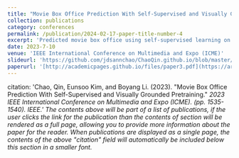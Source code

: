 ```yaml
---
title: "Movie Box Office Prediction With Self-Supervised and Visually Grounded Pretraining"
collection: publications
category: conferences
permalink: /publication/2024-02-17-paper-title-number-4
excerpt: 'Predicted movie box office using self-supervised learning on posters, improving accuracy by 14.6% and enabling generalization to other multimodal regression tasks. This work is also extended to include feature importance analysis and was accepted to the IEEE Transactions on Multimedia.'
date: 2023-7-10
venue: 'IEEE International Conference on Multimedia and Expo (ICME)'
slideurl: 'https://github.com/jdsannchao/ChaoQin.github.io/blob/master/files/ICME_v3.pdf'
paperurl: '[http://academicpages.github.io/files/paper3.pdf](https://arxiv.org/pdf/2304.10311)'
---
```

citation: 'Chao, Qin, Eunsoo Kim, and Boyang Li. (2023). &quot;Movie Box Office Prediction With Self-Supervised and Visually Grounded Pretraining.&quot; <i>2023 IEEE International Conference on Multimedia and Expo (ICME). (pp. 1535-1540). IEEE.'
The contents above will be part of a list of publications, if the user clicks the link for the publication than the contents of section will be rendered as a full page, allowing you to provide more information about the paper for the reader. When publications are displayed as a single page, the contents of the above "citation" field will automatically be included below this section in a smaller font.
